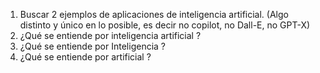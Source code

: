1.	Buscar 2 ejemplos de aplicaciones de inteligencia artificial. (Algo distinto y único en lo posible, es decir no copilot, no Dall-E, no GPT-X)
2.	¿Qué se entiende por inteligencia artificial ?
3.	¿Qué se entiende por Inteligencia ?
4.	¿Qué se entiende por artificial ?
